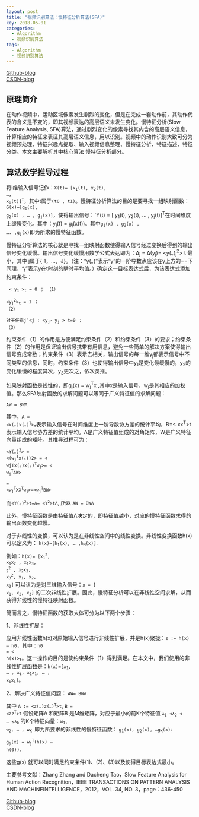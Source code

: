 ```yaml
---
layout: post
title: "视频识别算法：慢特征分析算法(SFA)"
key: 2018-05-01
categories:
  - Algorithm
  - 视频识别算法
tags:
  - Algorithm
  - 视频识别算法
---
```


[Github-blog](https://xftony.github.io)      
[CSDN-blog](https://blog.csdn.net/xftony)    

## 原理简介
在动作视频中，运动区域像素发生剧烈的变化，但是在完成一套动作前，其动作代表的含义是不变的，即其视频表达的高层语义未发生变化。慢特征分析(Slow Feature Analysis, SFA)算法，通过剧烈变化的像素寻找其内含的高层语义信息，计算相应的特征来表征其高层语义信息，用以识别。视频中的动作识别大致可分为视频预处理、特征兴趣点提取、输入视频信息整理、慢特征分析、特征描述、特征分类。本文主要解析其中核心算法 慢特征分析部分。
<!--more-->   
## 算法数学推导过程
将I维输入信号记作：<code>X(t)= [x<sub>1</sub>(t), x<sub>2</sub>(t), …, x<sub>i</sub>(t)]<sup>T</sup></code>，其中t属于`(t0 , t1)`。慢特征分析算法的目的是要寻找一组映射函数：<code>G(x)=[g<sub>1</sub>(x), g<sub>2</sub>(x) , … , g<sub>j</sub>(x)]</code>，使得输出信号：`Y(t) = [ y<sub>1</sub>(t), y<sub>2</sub>(t), … , y<sub>j</sub>(t)]<sup>T</sup></code>在时间维度上缓慢变化。其中：y<sub>j</sub>(t) = g<sub>j</sub>(x(t))。其中<code>g<sub>1</sub>(x) , g<sub>2</sub>(x) , …. ,g<sub>j</sub>(x)</code>即为所求的慢特征函数。

慢特征分析算法的核心就是寻找一组映射函数使得输入信号经过变换后得到的输出信号变化缓慢。输出信号变化缓慢用数学公式表达即为：Δ<sub>j</sub> = Δ(y<sub>j</sub>)= <y(。)<sub>j</sub><sup>2</sup>> t 最小，其中 j属于{ 1，…，J}。（注：“y(。)”表示“y”的一阶导数点应该在y上方的==下同理，“<y><sub>t</sub>”表示y在t时刻的瞬时平均值。）确定这一目标表达式后，为该表达式添加约束条件：
		
<code>	< y<sub>1</sub> ><sub>t</sub> = 0 ；                  （1）</code>
						
<code><y<sub>j</sub><sup>2</sup>><sub>t</sub> = 1 ；           （2）</code>
		
<code>对于任意j’<j :  <y<sub>j’</sub> y<sub>j</sub> > t=0 ；  （3）</code>

约束条件（1）的作用是方便满足约束条件（2）和约束条件（3）的要求；约束条件（2）的作用是保证输出信号携带有用信息，避免一些简单的解决方案使得输出信号变成常数；约束条件（3）表示去相关，输出信号的每一维y<sub>j</sub>都表示信号中不同类型的信息，同时，约束条件（3）也使得输出信号中y<sub>1</sub>是变化最缓慢的，y<sub>2</sub>的变化缓慢的程度其次，y<sub>3</sub>更次之，依次类推。

如果映射函数是线性的，即g<sub>j</sub>(x) = w<sub>j</sub><sup>T</sup>x ,其中x是输入信号，w<sub>j</sub>是其相应的加权值。那么SFA映射函数的求解问题可以等同于广义特征值的求解问题：

    AW = BWΛ

其中，<code>A = <x(。)x(。)<sup>T</sup>><sub>t</sub></code>表示输入信号在时间维度上一阶导数协方差的统计平均，B=< xx<sup>T</sup>>t 表示输入信号协方差的统计平均。Λ是广义特征值组成的对角矩阵，W是广义特征向量组成的矩阵。其推导过程可为：

<code><Y(。)<sup>2</sup>> = <(w<sub>j</sub><sup>T</sup>x(。))2> = < wjTx(。)x(。)<sup>T</sup>w<sub>j</sub>>= < w<sub>j</sub><sup>T</sup>AW></code>

<code><Y2>= <w<sub>j</sub><sup>T</sup>XX<sup>T</sup>w<sub>j</sub>>=<w<sub>j</sub><sup>T</sup>BW></code>

而<code><Y(。)<sup>2</sup>>t=Λ= <Y<sup>2</sup>>tΛ</code>,  所以 `AW = BWΛ`

此外，慢特征函数是由特征值Λ决定的，即特征值越小，对应的慢特征函数求得的输出函数变化越慢。

对于非线性的变换，可以认为是在非线性空间中的线性变换。非线性变换函数h(x)可以定义为： <code>h(x)=[h<sub>1</sub>(x), … ,h<sub>M</sub>(x)]</code>.

例如：<code>h(x)= [x<sub>1</sub><sup>2</sup>, x<sub>1</sub>x<sub>2</sub> , x<sub>1</sub>x<sub>3</sub>, <sub>2</sub><sup>2</sup> , x<sub>2</sub>x<sub>3</sub>, x<sub>3</sub><sup>2</sup>, x<sub>1</sub>, x<sub>2</sub>, x<sub>3</sub>]</code> 可以认为是对三维输入信号：<code>x = [ x<sub>1</sub>, x<sub>2</sub>, x<sub>3</sub>]</code> 的二次非线性扩展。因此，慢特征分析可以在非线性空间求解，从而获得非线性的慢特征映射函数。

简而言之，慢特征函数的获取大体可分为以下两个步骤：

1、非线性扩展：

应用非线性函数h(x)对原始输入信号进行非线性扩展，并是h(x)聚拢：`z := h(x) – h0`，其中：<code>h0 = < h(x)><sub>t</sub></code>。这一操作的目的是使约束条件（1）得到满足。在本文中，我们使用的非线性扩展函数是：<code>h(x)=[x<sub>1</sub>, … , x<sub>i</sub>, x<sub>1</sub>x<sub>1</sub>, … , x<sub>i</sub>x<sub>i</sub>]</code>。

2、解决广义特征值问题： `AW= BWΛ`

其中 <code>A := <z(。)z(。)<sup>T</sup>>t</code>,  <code>B = <zz<sup>T</sup>>t</code>  假设矩阵A 和矩阵B 是M维矩阵，对应于最小的前K个特征值 <code>λ<sub>1</sub> ≤λ<sub>2</sub> ≤ … ≤λ<sub>k</sub></code> 的K个特征向量：<code>w<sub>1</sub>, w<sub>2</sub>, … , w<sub>K</sub> </code>即为所要求的非线性的慢特征函数： <code>g<sub>1</sub>(x), g<sub>2</sub>(x), …g<sub>K</sub>(x)</code>:

<code>g<sub>j</sub>(x) = w<sub>j</sub><sup>T</sup>(h(x) – h(0))</code>，

这些g(x) 就可以同时满足约束条件(1)、(2)、(3)以及使得目标表达式最小。



主要参考文献：Zhang Zhang and Dacheng Tao，Slow Feature Analysis for Human Action Recognition，IEEE TRANSACTIONS ON PATTERN ANALYSIS AND MACHINEINTELLIGENCE，2012，VOL. 34, NO. 3，page：436-450

[Github-blog](https://xftony.github.io)      
[CSDN-blog](https://blog.csdn.net/xftony)  